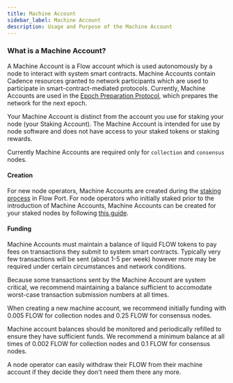 ```yaml
---
title: Machine Account
sidebar_label: Machine Account
description: Usage and Purpose of the Machine Account
---
```


### What is a Machine Account?

A Machine Account is a Flow account which is used autonomously by a node to interact with
system smart contracts. Machine Accounts contain Cadence resources granted to network 
participants which are used to participate in smart-contract-mediated protocols. Currently,
Machine Accounts are used in the [Epoch Preparation Protocol](./04-epoch-preparation.md), 
which prepares the network for the next epoch.

Your Machine Account is distinct from the account you use for staking your node (your Staking Account).
The Machine Account is intended for use by node software and does not have access to your staked tokens or staking rewards.

<Callout type="info">

Currently Machine Accounts are required only for `collection` and `consensus` nodes.

</Callout>

#### Creation

For new node operators, Machine Accounts are created during the [staking process](../nodes/flow-port/staking-guide.md) in Flow Port.
For node operators who initially staked prior to the introduction of Machine Accounts, Machine Accounts can be
created for your staked nodes by following [this guide](../node-operation/machine-existing-operator.mdx).

#### Funding

Machine Accounts must maintain a balance of liquid FLOW tokens to pay fees on transactions they
submit to system smart contracts. Typically very few transactions will be sent (about 1-5 per week)
however more may be required under certain circumstances and network conditions.

<Callout type="info">

Because some transactions sent by the Machine Account are system critical, we recommend maintaining
a balance sufficient to accomodate worst-case transaction submission numbers at all times.

</Callout>

When creating a new machine account, we recommend initially funding with 0.005 FLOW for collection nodes and
0.25 FLOW for consensus nodes.

Machine account balances should be monitored and periodically refilled to ensure they have sufficient funds.
We recommend a minimum balance at all times of 0.002 FLOW for collection nodes and 0.1 FLOW for consensus nodes.

A node operator can easily withdraw their FLOW from their machine account if they decide they don't need them there any more.
